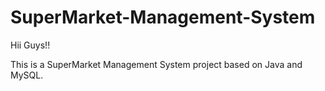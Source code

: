 # SuperMarket-Management-System

Hii Guys!! 

This is a SuperMarket Management System project based on Java and MySQL.
